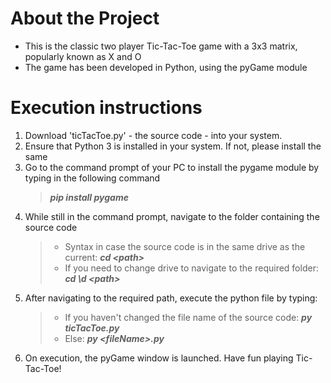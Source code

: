 # About the Project
* This is the classic two player Tic-Tac-Toe game with a 3x3 matrix, popularly known as X and O
* The game has been developed in Python, using the pyGame module


# Execution instructions
1. Download 'ticTacToe.py' - the source code - into your system.
2. Ensure that Python 3 is installed in your system. If not, please install the same
3. Go to the command prompt of your PC to install the pygame module by typing in the following command
    > ***pip install pygame***
4. While still in the command prompt, navigate to the folder containing the source code
    > * Syntax in case the source code is in the same drive as the current: ***cd \<path\>***
    > * If you need to change drive to navigate to the required folder: ***cd \d \<path\>***
5. After navigating to the required path, execute the python file by typing:
    > * If you haven't changed the file name of the source code: ***py ticTacToe.py***
    > * Else: ***py \<fileName\>.py***
6. On execution, the pyGame window is launched. Have fun playing Tic-Tac-Toe!
